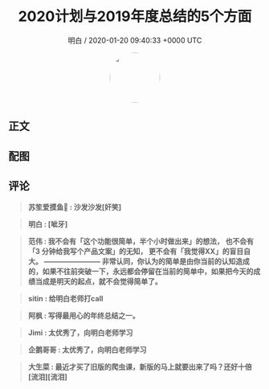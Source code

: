 <h1 align="center">2020计划与2019年度总结的5个方面</h1>
<p align="center">
    <a>明白 / 2020-01-20 09:40:33 &#43;0000 UTC</a>
</p>

<div align="center">
    <img src="https://images.zsxq.com/FjQmHspasTB6fS9i4Psn1Vi_tfMe?e=1590940799&amp;token=kIxbL07-8jAj8w1n4s9zv64FuZZNEATmlU_Vm6zD:G1ott7_PptRi18eZpfiMpU6xbzw=" width="100" height="100" style="border:1px solid;border-radius:50%; color:#ffffff"/>
</div>

## 正文

<div>

</div>

## 配图
<div class="image" align="center">

</div>

## 评论

<div align="left">
<div>

<blockquote >
<span> <strong>苏笙爱摸鱼🐶 : 沙发沙发[奸笑] </strong></span>
</blockquote>

<blockquote >
<span> <strong>明白 : [呲牙] </strong></span>
</blockquote>

<blockquote >
<span> <strong>范伟 : 我不会有「这个功能很简单，半个小时做出来」的想法，
也不会有「3 分钟给我写个产品文案」的无知，
更不会有「我觉得XX」的盲目自大。
————————
非常认同，你认为的简单是由你当前的认知造成的，如果不往前突破一下，永远都会停留在当前的简单中，如果把今天的成绩当成是明天的起点，就不会觉得简单了。 </strong></span>
</blockquote>

<blockquote >
<span> <strong>sitin : 给明白老师打call </strong></span>
</blockquote>

<blockquote >
<span> <strong>阿枫 : 写得最用心的年终总结之一。 </strong></span>
</blockquote>

<blockquote >
<span> <strong>Jimi : 太优秀了，向明白老师学习 </strong></span>
</blockquote>

<blockquote >
<span> <strong>企鹅哥哥 : 太优秀了，向明白老师学习 </strong></span>
</blockquote>

<blockquote >
<span> <strong>大生菜 : 最近才买了旧版的爬虫课，新版的马上就要出来了吗？还好十倍[流泪][流泪] </strong></span>
</blockquote>

</div>
</div>